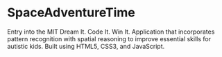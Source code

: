 # SpaceAdventureTime
Entry into the MIT Dream It. Code It. Win It. Application that incorporates pattern recognition with spatial reasoning to improve essential skills for autistic kids. Built using HTML5, CSS3, and JavaScript.

